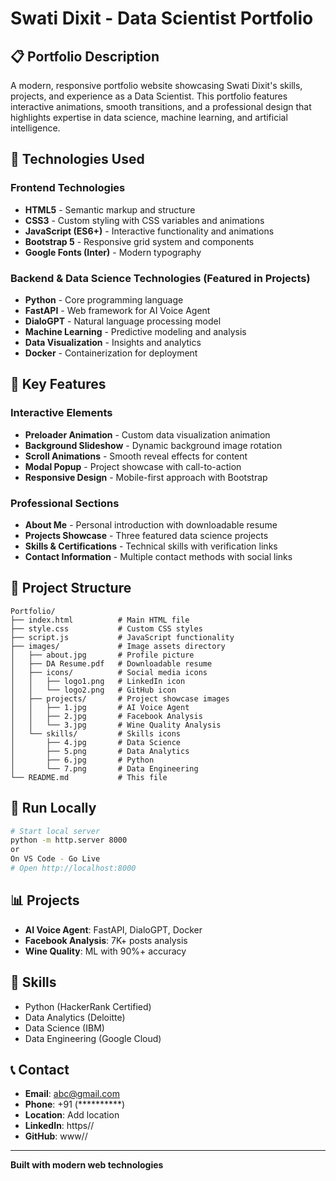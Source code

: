 # Swati Dixit - Data Scientist Portfolio

## 📋 Portfolio Description

A modern, responsive portfolio website showcasing Swati Dixit's skills, projects, and experience as a Data Scientist. This portfolio features interactive animations, smooth transitions, and a professional design that highlights expertise in data science, machine learning, and artificial intelligence.

## 🚀 Technologies Used

### Frontend Technologies
- **HTML5** - Semantic markup and structure
- **CSS3** - Custom styling with CSS variables and animations
- **JavaScript (ES6+)** - Interactive functionality and animations
- **Bootstrap 5** - Responsive grid system and components
- **Google Fonts (Inter)** - Modern typography

### Backend & Data Science Technologies (Featured in Projects)
- **Python** - Core programming language
- **FastAPI** - Web framework for AI Voice Agent
- **DialoGPT** - Natural language processing model
- **Machine Learning** - Predictive modeling and analysis
- **Data Visualization** - Insights and analytics
- **Docker** - Containerization for deployment

## 🎨 Key Features

### Interactive Elements
- **Preloader Animation** - Custom data visualization animation
- **Background Slideshow** - Dynamic background image rotation
- **Scroll Animations** - Smooth reveal effects for content
- **Modal Popup** - Project showcase with call-to-action
- **Responsive Design** - Mobile-first approach with Bootstrap

### Professional Sections
- **About Me** - Personal introduction with downloadable resume
- **Projects Showcase** - Three featured data science projects
- **Skills & Certifications** - Technical skills with verification links
- **Contact Information** - Multiple contact methods with social links

## 📁 Project Structure

```
Portfolio/
├── index.html          # Main HTML file
├── style.css           # Custom CSS styles
├── script.js           # JavaScript functionality
├── images/             # Image assets directory
│   ├── about.jpg       # Profile picture
│   ├── DA Resume.pdf   # Downloadable resume
│   ├── icons/          # Social media icons
│   │   ├── logo1.png   # LinkedIn icon
│   │   └── logo2.png   # GitHub icon
│   ├── projects/       # Project showcase images
│   │   ├── 1.jpg       # AI Voice Agent
│   │   ├── 2.jpg       # Facebook Analysis
│   │   └── 3.jpg       # Wine Quality Analysis
│   └── skills/         # Skills icons
│       ├── 4.jpg       # Data Science
│       ├── 5.png       # Data Analytics
│       ├── 6.jpg       # Python
│       └── 7.png       # Data Engineering
└── README.md           # This file
```

## 🚀 Run Locally
```bash
# Start local server
python -m http.server 8000
or
On VS Code - Go Live
# Open http://localhost:8000
```

## 📊 Projects
- **AI Voice Agent**: FastAPI, DialoGPT, Docker
- **Facebook Analysis**: 7K+ posts analysis
- **Wine Quality**: ML with 90%+ accuracy

## 🎯 Skills
- Python (HackerRank Certified)
- Data Analytics (Deloitte)
- Data Science (IBM)
- Data Engineering (Google Cloud)

## 📞 Contact
- **Email**: abc@gmail.com
- **Phone**: +91 (**********)
- **Location**: Add location
- **LinkedIn**: https//
- **GitHub**: www//

---

**Built with modern web technologies**
